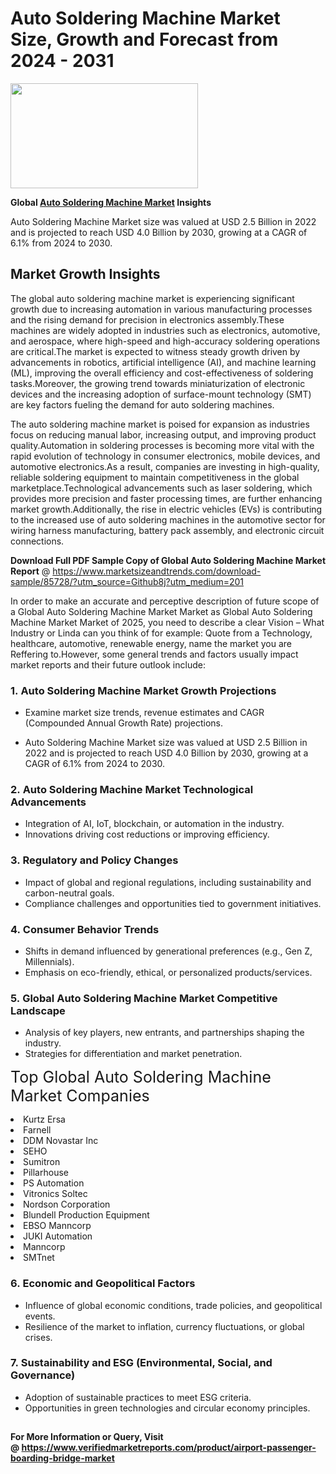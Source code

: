 <H1>Auto Soldering Machine Market Size, Growth and Forecast from 2024 - 2031</H1><img class="aligncenter size-medium wp-image-584254" src="https://thirdeyenews.in/wp-content/uploads/2024/09/Global-Market-Research-300x168.jpeg" alt="" width="300" height="168" /><p><strong>Global&nbsp;<a href="https://www.marketsizeandtrends.com/download-sample/85728/?utm_source=Github8j?utm_medium=201">Auto Soldering Machine Market</a> Insights</strong></p><p>Auto Soldering Machine Market size was valued at USD 2.5 Billion in 2022 and is projected to reach USD 4.0 Billion by 2030, growing at a CAGR of 6.1% from 2024 to 2030.</p><p><!DOCTYPE html> <html lang="en"> <head> <meta charset="UTF-8"> <meta name="viewport" content="width=device-width, initial-scale=1.0"> <title>Auto Soldering Machine Market Growth Insights</title> </head> <body> <h2>Market Growth Insights</h2> <p> The global auto soldering machine market is experiencing significant growth due to increasing automation in various manufacturing processes and the rising demand for precision in electronics assembly.These machines are widely adopted in industries such as electronics, automotive, and aerospace, where high-speed and high-accuracy soldering operations are critical.The market is expected to witness steady growth driven by advancements in robotics, artificial intelligence (AI), and machine learning (ML), improving the overall efficiency and cost-effectiveness of soldering tasks.Moreover, the growing trend towards miniaturization of electronic devices and the increasing adoption of surface-mount technology (SMT) are key factors fueling the demand for auto soldering machines.</p> <p> The auto soldering machine market is poised for expansion as industries focus on reducing manual labor, increasing output, and improving product quality.Automation in soldering processes is becoming more vital with the rapid evolution of technology in consumer electronics, mobile devices, and automotive electronics.As a result, companies are investing in high-quality, reliable soldering equipment to maintain competitiveness in the global marketplace.Technological advancements such as laser soldering, which provides more precision and faster processing times, are further enhancing market growth.Additionally, the rise in electric vehicles (EVs) is contributing to the increased use of auto soldering machines in the automotive sector for wiring harness manufacturing, battery pack assembly, and electronic circuit connections.</p> <p><span class=""><strong>Download Full PDF Sample Copy of Global Auto Soldering Machine Market Report</strong> @ <a href="https://www.marketsizeandtrends.com/download-sample/85728/?utm_source=Github8j?utm_medium=201" target="_blank">https://www.marketsizeandtrends.com/download-sample/85728/?utm_source=Github8j?utm_medium=201</a></span></p><p>In order to make an accurate and perceptive description of future scope of a Global&nbsp;Auto Soldering Machine Market Market as Global&nbsp;Auto Soldering Machine Market Market of 2025, you need to describe a clear Vision &ndash; What Industry or Linda can you think of for example: Quote from a Technology, healthcare, automotive, renewable energy, name the market you are Reffering to.However, some general trends and factors usually impact market reports and their future outlook include:</p><h3>1.&nbsp;<strong>Auto Soldering Machine Market Growth Projections</strong></h3><ul><li>Examine market size trends, revenue estimates and CAGR (Compounded Annual Growth Rate) projections.</li><li><p>Auto Soldering Machine Market size was valued at USD 2.5 Billion in 2022 and is projected to reach USD 4.0 Billion by 2030, growing at a CAGR of 6.1% from 2024 to 2030.</p></li></ul><h3>2.&nbsp;<strong>Auto Soldering Machine Market Technological Advancements</strong></h3><ul><li>Integration of AI, IoT, blockchain, or automation in the industry.</li><li>Innovations driving cost reductions or improving efficiency.</li></ul><h3>3.&nbsp;<strong>Regulatory and Policy Changes</strong></h3><ul><li>Impact of global and regional regulations, including sustainability and carbon-neutral goals.</li><li>Compliance challenges and opportunities tied to government initiatives.</li></ul><h3>4.&nbsp;<strong>Consumer Behavior Trends</strong></h3><ul><li>Shifts in demand influenced by generational preferences (e.g., Gen Z, Millennials).</li><li>Emphasis on eco-friendly, ethical, or personalized products/services.</li></ul><h3>5.&nbsp;<strong>Global Auto Soldering Machine Market Competitive Landscape</strong></h3><ul><li>Analysis of key players, new entrants, and partnerships shaping the industry.</li><li>Strategies for differentiation and market penetration.</li></ul><p data-pm-slice="1 1 []"><span style="color: inherit; font-family: inherit; font-size: 25px;">Top Global Auto Soldering Machine Market Companies</span></p><div class="" data-test-id=""><p><li>Kurtz Ersa</li><li> Farnell</li><li> DDM Novastar Inc</li><li> SEHO</li><li> Sumitron</li><li> Pillarhouse</li><li> PS Automation</li><li> Vitronics Soltec</li><li> Nordson Corporation</li><li> Blundell Production Equipment</li><li> EBSO Manncorp</li><li> JUKI Automation</li><li> Manncorp</li><li> SMTnet</li></p></div><h3>6.&nbsp;<strong>Economic and Geopolitical Factors</strong></h3><ul><li>Influence of global economic conditions, trade policies, and geopolitical events.</li><li>Resilience of the market to inflation, currency fluctuations, or global crises.</li></ul><h3>7.&nbsp;<strong>Sustainability and ESG (Environmental, Social, and Governance)</strong></h3><ul><li>Adoption of sustainable practices to meet ESG criteria.</li><li>Opportunities in green technologies and circular economy principles.</li></ul><h2><strong style="font-size: 14px;">For More Information or Query, Visit @&nbsp;</strong><a style="background-color: #ffffff; font-size: 14px;" href="https://www.marketsizeandtrends.com/report/auto-soldering-machine-market/" target="_blank">https://www.verifiedmarketreports.com/product/airport-passenger-boarding-bridge-market</a></h2>